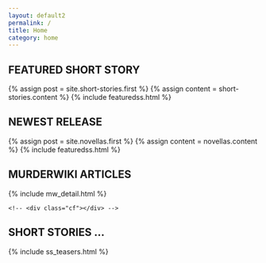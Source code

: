 ```yaml
---
layout: default2
permalink: /
title: Home
category: home
---
```


<div class="{{ page.title }} homepage">

  <div class="featuredss">
    <h2>FEATURED SHORT STORY</h2>
    <div class="blog-index">
      {% assign post = site.short-stories.first %}
      {% assign content = short-stories.content %}
      {% include featuredss.html %}
    </div>
  </div> <!-- end div featuredss -->

  <div class="featuredss">
    <h2>NEWEST RELEASE</h2>
    <div class="blog-index wrap">
      {% assign post = site.novellas.first %}
      {% assign content = novellas.content %}
      {% include featuredss.html %}
    </div>
  </div> <!-- end div featuredss -->

  <div class="cf"></div>

  <div>
    <div class="hp__murderwiki">
      <h2>MURDERWIKI ARTICLES</h2>
      {% include mw_detail.html %}
    </div> <!-- end div murderwiki -->

    <!-- <div class="cf"></div> -->

<!--     <div class="hp__trf">
      <h2>THE RED FILE &mdash; <span>Current Issue</span></h2>
      {% include trf_detail.html %}
    </div>
  </div> -->

<!--   <div class="bookstore">
    <h2>BOOKSTORE</h2>
      <ul>
        <li><img class="bookimg" src="https://placehold.it/80x100?text=1" alt=""></li>
        <li><img class="bookimg" src="https://placehold.it/80x100?text=2" alt=""></li>
        <li><img class="bookimg" src="https://placehold.it/80x100?text=3" alt=""></li>
        <li><img class="bookimg" src="https://placehold.it/80x100?text=4" alt=""></li>
      </ul>
  </div> -->

 <div class="hp__ssteasers">
  <h2>SHORT STORIES &hellip;</h2>
   {% include ss_teasers.html %}
  </div>

</div> <!-- end div homepage -->

